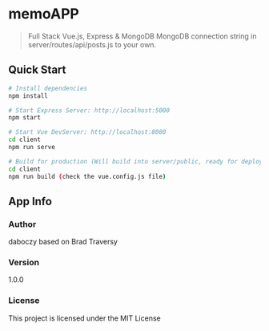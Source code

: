 # memoAPP
> Full Stack Vue.js, Express & MongoDB
> MongoDB connection string in server/routes/api/posts.js to your own.

## Quick Start
```bash
# Install dependencies
npm install

# Start Express Server: http://localhost:5000
npm start

# Start Vue DevServer: http://localhost:8080
cd client
npm run serve

# Build for production (Will build into server/public, ready for deployment)
cd client
npm run build (check the vue.config.js file)
```

## App Info

### Author
daboczy based on Brad Traversy


### Version
1.0.0

### License
This project is licensed under the MIT License
